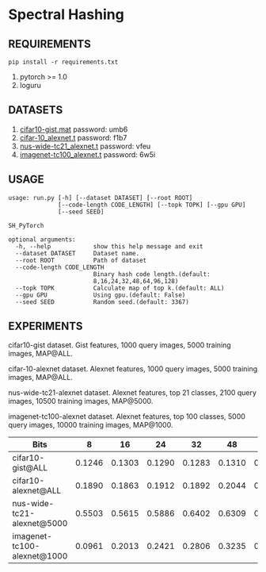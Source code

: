 # Spectral Hashing

## REQUIREMENTS
`pip install -r requirements.txt`

1. pytorch >= 1.0
2. loguru

## DATASETS
1. [cifar10-gist.mat](https://pan.baidu.com/s/1qE9KiAOTNs5ORn_WoDDwUg) password: umb6
2. [cifar-10_alexnet.t](https://pan.baidu.com/s/1ciJIYGCfS3m0marQvatNjQ) password: f1b7
3. [nus-wide-tc21_alexnet.t](https://pan.baidu.com/s/1YglFwoxB-3j7xTEyAc8ykw) password: vfeu
4. [imagenet-tc100_alexnet.t](https://pan.baidu.com/s/1ayv4wdtCOzEDsJy01SjRew) password: 6w5i

## USAGE
```
usage: run.py [-h] [--dataset DATASET] [--root ROOT]
              [--code-length CODE_LENGTH] [--topk TOPK] [--gpu GPU]
              [--seed SEED]

SH_PyTorch

optional arguments:
  -h, --help            show this help message and exit
  --dataset DATASET     Dataset name.
  --root ROOT           Path of dataset
  --code-length CODE_LENGTH
                        Binary hash code length.(default:
                        8,16,24,32,48,64,96,128)
  --topk TOPK           Calculate map of top k.(default: ALL)
  --gpu GPU             Using gpu.(default: False)
  --seed SEED           Random seed.(default: 3367)
```

## EXPERIMENTS
cifar10-gist dataset. Gist features, 1000 query images, 5000 training images, MAP@ALL.

cifar-10-alexnet dataset. Alexnet features, 1000 query images, 5000 training images, MAP@ALL.

nus-wide-tc21-alexnet dataset. Alexnet features, top 21 classes, 2100 query images, 10500 training images, MAP@5000.

imagenet-tc100-alexnet dataset. Alexnet features, top 100 classes, 5000 query images, 10000 training images, MAP@1000.

   Bits     | 8 | 16 | 24 | 32 | 48 | 64 | 96 | 128 
   ---        |   ---  |   ---   |   ---   |   ---   |   ---   |   ---   |   ---   |   ---   
  cifar10-gist@ALL  | 0.1246 | 0.1303 | 0.1290 | 0.1283 | 0.1310 | 0.1286 | 0.1288  | 0.1274
  cifar10-alexnet@ALL | 0.1890 | 0.1863 | 0.1912 | 0.1892 | 0.2044 | 0.2013 | 0.1978 | 0.1960
  nus-wide-tc21-alexnet@5000 | 0.5503 | 0.5615 | 0.5886 | 0.6402 | 0.6309 | 0.6350 | 0.6344 | 0.6411
  imagenet-tc100-alexnet@1000 | 0.0961 | 0.2013 | 0.2421 | 0.2806 | 0.3235 | 0.3445 | 0.3747 | 0.3908

